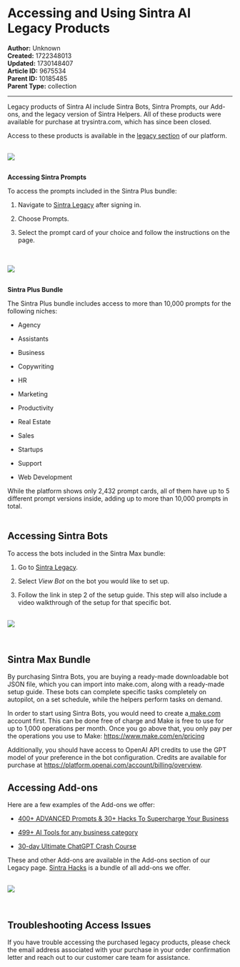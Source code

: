 # Accessing and Using Sintra AI Legacy Products

**Author:** Unknown  
**Created:** 1722348013  
**Updated:** 1730148407  
**Article ID:** 9675534  
**Parent ID:** 10185485  
**Parent Type:** collection  

---

Legacy products of Sintra AI include Sintra Bots, Sintra Prompts, our Add-ons, and the legacy version of Sintra Helpers. All of these products were available for purchase at trysintra.com, which has since been closed.

Access to these products is available in the [legacy section](https://app.sintra.ai/legacy) of our platform.  
​

![](https://downloads.intercomcdn.com/i/o/1129218834/172f364d7aedbc38306a3515/image.png?expires=1754573400&signature=a91d4eb5bb52634b5a7cc145a8a15ef35a474717245c8d0bdcd584113eeae992&req=dSElH8t%2FlYlcXfMW1HO4zbvuf%2BljEAQOOk2Vx2%2F88w2EIt7NfQN0psHcU2CW%0A%2Bk6%2B%0A)

##   
**Accessing Sintra Prompts**

To access the prompts included in the Sintra Plus bundle:

  1. Navigate to [Sintra Legacy](https://app.sintra.ai/legacy) after signing in.

  2. Choose Prompts.

  3. Select the prompt card of your choice and follow the instructions on the page.  
​  
​

![](https://downloads.intercomcdn.com/i/o/1129219898/1966e8d6a694ee2d0856daab/image.png?expires=1754573400&signature=7a5e04e2b38525f7ab27a3b9f755e5508cfc4fe39d1757989fc59f5694020b23&req=dSElH8t%2FlIlWUfMW1HO4zRt1TUptgdA%2BC3D8nIFuTgd0wwzv6vYaIEBzvrJs%0AkVcf%0A)




##   
**Sintra Plus Bundle**

The Sintra Plus bundle includes access to more than 10,000 prompts for the following niches:

  * Agency

  * Assistants

  * Business

  * Copywriting

  * HR

  * Marketing

  * Productivity

  * Real Estate

  * Sales

  * Startups

  * Support

  * Web Development




While the platform shows only 2,432 prompt cards, all of them have up to 5 different prompt versions inside, adding up to more than 10,000 prompts in total.  
​

## **Accessing Sintra Bots**

To access the bots included in the Sintra Max bundle:

  1. Go to [Sintra Legacy](https://app.sintra.ai/legacy).

  2. Select _View Bot_ on the bot you would like to set up.

  3. Follow the link in step 2 of the setup guide. This step will also include a video walkthrough of the setup for that specific bot.  
​

![](https://downloads.intercomcdn.com/i/o/1129221199/bb1d095ce10bbe59d11a9cc5/image.png?expires=1754573400&signature=6c5a60e8345d3560a9608a1495eff9baf03c1a3f960fc62e2a9f62f1cbb1b164&req=dSElH8t8nIBWUPMW1HO4zeaS%2Bt2nrYdfGW8eKgkhya8lPcnuYLOIWBc2KTkh%0AiO%2FO%0A)

  
​




## **Sintra Max Bundle**

By purchasing Sintra Bots, you are buying a ready-made downloadable bot JSON file, which you can import into make.com, along with a ready-made setup guide. These bots can complete specific tasks completely on autopilot, on a set schedule, while the helpers perform tasks on demand.

In order to start using Sintra Bots, you would need to create a[ make.com](http://make.com/) account first. This can be done free of charge and Make is free to use for up to 1,000 operations per month. Once you go above that, you only pay per the operations you use to Make: <https://www.make.com/en/pricing>

Additionally, you should have access to OpenAI API credits to use the GPT model of your preference in the bot configuration. Credits are available for purchase at <https://platform.openai.com/account/billing/overview>.

## **Accessing Add-ons**

Here are a few examples of the Add-ons we offer:

  * [400+ ADVANCED Prompts & 30+ Hacks To Supercharge Your Business](https://trysintra.com/products/400-advanced-prompts-30-hacks-to-supercharge-your-business-upsell?_pos=2&_psq=400&_ss=e&_v=1.0)

  * [499+ AI Tools for any business category](https://trysintra.com/products/%F0%9F%92%8E-leverage-499-ai-tools-for-any-business-category-%F0%9B%A0%EF%B8%8F-upsell?_pos=1&_psq=499&_ss=e&_v=1.0)

  * [30-day Ultimate ChatGPT Crash Course](https://trysintra.com/products/crashcourse?_pos=3&_psq=30&_ss=e&_v=1.0)




These and other Add-ons are available in the Add-ons section of our Legacy page. [Sintra Hacks](https://trysintra.com/products/sintra-hacks?_pos=3&_psq=hacks&_ss=e&_v=1.0) is a bundle of all add-ons we offer.  
​

![](https://downloads.intercomcdn.com/i/o/1129222404/809cd5f0151bd9557a512e1e/image.png?expires=1754573400&signature=c78c6d017bd29a93eb1a95bb8c65085606eb99113138e08dd249b398bf5689ba&req=dSElH8t8n4VfXfMW1HO4zc5XYENS66TfgKfHtUlwnrCH6M%2BkMA25XsY5cJLx%0AF5a1%0A)

  
​

## **Troubleshooting Access Issues**

If you have trouble accessing the purchased legacy products, please check the email address associated with your purchase in your order confirmation letter and reach out to our customer care team for assistance.
